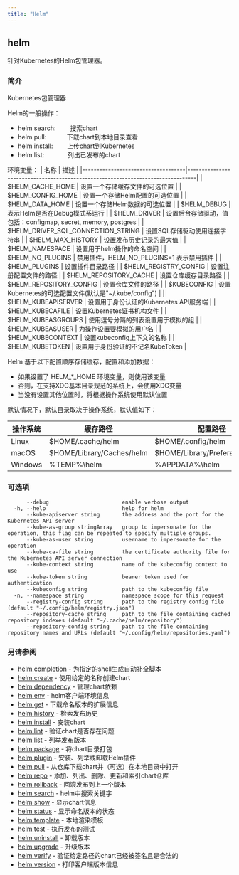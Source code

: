 ```yaml
---
title: "Helm"
---
```


## helm

针对Kubernetes的Helm包管理器。

### 简介

Kubernetes包管理器

Helm的一般操作：

- helm search:    &emsp;&emsp;搜索chart
- helm pull:      &emsp;&emsp;&emsp;下载chart到本地目录查看
- helm install:   &emsp;&emsp;上传chart到Kubernetes
- helm list:      &emsp;&emsp;&emsp;&ensp;列出已发布的chart

环境变量：
| 名称                               | 描述                                                                             |
|------------------------------------|---------------------------------------------------------------------------------|
| $HELM_CACHE_HOME                   | 设置一个存储缓存文件的可选位置                                                     |
| $HELM_CONFIG_HOME                  | 设置一个存储Helm配置的可选位置                                                     |
| $HELM_DATA_HOME                    | 设置一个存储Helm数据的可选位置                                                     |
| $HELM_DEBUG                        | 表示Helm是否在Debug模式系运行                                                     |
| $HELM_DRIVER                       | 设置后台存储驱动，值包括：configmap, secret, memory, postgres                      |
| $HELM_DRIVER_SQL_CONNECTION_STRING | 设置SQL存储驱动使用连接字符串                                                      |
| $HELM_MAX_HISTORY                  | 设置发布历史记录的最大值                                                           |
| $HELM_NAMESPACE                    | 设置用于helm操作的命名空间                                                         |
| $HELM_NO_PLUGINS                   | 禁用插件，HELM_NO_PLUGINS=1 表示禁用插件                                           |
| $HELM_PLUGINS                      | 设置插件目录路径                                                                  |
| $HELM_REGISTRY_CONFIG              | 设置注册配置文件的路径                                                             |
| $HELM_REPOSITORY_CACHE             | 设置仓库缓存目录路径                                                               |
| $HELM_REPOSITORY_CONFIG            | 设置仓库文件的路径                                                                 |
| $KUBECONFIG                        | 设置Kubernetes的可选配置文件(默认是"~/.kube/config")                               |
| $HELM_KUBEAPISERVER                | 设置用于身份认证的Kubernetes API服务端                                             |
| $HELM_KUBECAFILE                   | 设置Kubernetes证书机构文件                                                         |
| $HELM_KUBEASGROUPS                 | 使用逗号分隔的列表设置用于模拟的组                                                   |
| $HELM_KUBEASUSER                   | 为操作设置要模拟的用户名                                                            |
| $HELM_KUBECONTEXT                  | 设置kubeconfig上下文的名称                                                         |
| $HELM_KUBETOKEN                    | 设置用于身份验证的不记名KubeToken                                                   |

Helm 基于以下配置顺序存储缓存，配置和添加数据：

- 如果设置了 HELM_*_HOME 环境变量，则使用该变量
- 否则，在支持XDG基本目录规范的系统上，会使用XDG变量
- 当没有设置其他位置时，将根据操作系统使用默认位置

默认情况下，默认目录取决于操作系统，默认值如下：

| 操作系统          | 缓存路径                  | 配置路径                        | 数据路径               |
|------------------|---------------------------|--------------------------------|-------------------------|
| Linux            | $HOME/.cache/helm         | $HOME/.config/helm             | $HOME/.local/share/helm |
| macOS            | $HOME/Library/Caches/helm | $HOME/Library/Preferences/helm | $HOME/Library/helm      |
| Windows          | %TEMP%\helm               | %APPDATA%\helm                 | %APPDATA%\helm          |

### 可选项

```shell
      --debug                       enable verbose output
  -h, --help                        help for helm
      --kube-apiserver string       the address and the port for the Kubernetes API server
      --kube-as-group stringArray   group to impersonate for the operation, this flag can be repeated to specify multiple groups.
      --kube-as-user string         username to impersonate for the operation
      --kube-ca-file string         the certificate authority file for the Kubernetes API server connection
      --kube-context string         name of the kubeconfig context to use
      --kube-token string           bearer token used for authentication
      --kubeconfig string           path to the kubeconfig file
  -n, --namespace string            namespace scope for this request
      --registry-config string      path to the registry config file (default "~/.config/helm/registry.json")
      --repository-cache string     path to the file containing cached repository indexes (default "~/.cache/helm/repository")
      --repository-config string    path to the file containing repository names and URLs (default "~/.config/helm/repositories.yaml")
```

### 另请参阅

- [helm completion](helm_completion.md) - 为指定的shell生成自动补全脚本
- [helm create](helm_create.md) - 使用给定的名称创建chart
- [helm dependency](helm_dependency.md) - 管理chart依赖
- [helm env](helm_env.md) - helm客户端环境信息
- [helm get](helm_get.md) - 下载命名版本的扩展信息
- [helm history](helm_history.md) - 检索发布历史
- [helm install](helm_install.md) - 安装chart
- [helm lint](helm_lint.md) - 验证chart是否存在问题
- [helm list](helm_list.md) - 列举发布版本
- [helm package](helm_package.md) - 将chart目录打包
- [helm plugin](helm_plugin.md) - 安装、列举或卸载Helm插件
- [helm pull](helm_pull.md) - 从仓库下载chart并（可选）在本地目录中打开
- [helm repo](helm_repo.md) - 添加、列出、删除、更新和索引chart仓库
- [helm rollback](helm_rollback.md) - 回滚发布到上一个版本
- [helm search](helm_search.md) - helm中搜索关键字
- [helm show](helm_show.md) - 显示chart信息
- [helm status](helm_status.md) - 显示命名版本的状态
- [helm template](helm_template.md) - 本地渲染模板
- [helm test](helm_test.md) - 执行发布的测试
- [helm uninstall](helm_uninstall.md) - 卸载版本
- [helm upgrade](helm_upgrade.md) - 升级版本
- [helm verify](helm_verify.md) - 验证给定路径的chart已经被签名且是合法的
- [helm version](helm_version.md) - 打印客户端版本信息
